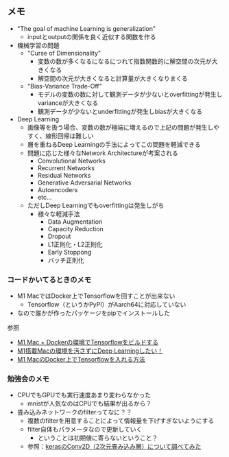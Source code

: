 ## メモ

- "The goal of machine Learning is generalization"
  - inputとoutputの関係を良く近似する関数を作る
- 機械学習の問題
  - "Curse of Dimensionality"
    - 変数の数が多くなるになるにつれて指数関数的に解空間の次元が大きくなる
    - 解空間の次元が大きくなると計算量が大きくなりまくる
  - "Bias-Variance Trade-Off"
    - モデルの変数の数に対して観測データが少ないとoverfittingが発生しvarianceが大きくなる
    - 観測データが少ないとunderfittingが発生しbiasが大きくなる
- Deep Learning
  - 画像等を扱う場合、変数の数が極端に増えるので上記の問題が発生しやすく、線形回帰は難しい
  - 層を重ねるDeep Learningの手法によってこの問題を軽減できる
  - 問題に応じた様々なNetwork Architectureが考案される
    - Convolutional Networks
    - Recurrent Networks
    - Residual Networks
    - Generative Adversarial Networks
    - Autoencoders
    - etc...
  - ただしDeep Learningでもoverfittingは発生しがち
    - 様々な軽減手法
      - Data Augmentation
      - Capacity Reduction
      - Dropout
      - L1正則化・L2正則化
      - Early Stoppong
      - バッチ正則化

### コードかいてるときのメモ
- M1 MacではDocker上でTensorflowを回すことが出来ない
  - Tensorflow（というかPyPI）がAarch64に対応していない
- なので誰かが作ったパッケージをpipでインストールした

参照
- [M1 Mac + Dockerの環境でTensorflowをビルドする](https://qiita.com/tsukushibito/items/a5384e920c8ce6cc99fd)
- [M1搭載Macの環境を汚さずにDeep Learningしたい！](https://qiita.com/sonoisa/items/6d6b4a81169397a96dd8)
- [M1 MacのDocker上でTensorflowを入れる方法](https://note.com/naoki_official/n/n401891d27081)

### 勉強会のメモ

- CPUでもGPUでも実行速度あまり変わらなかった
  - mnistが人気なのはCPUでも結果が出るから？
- 畳み込みネットワークのfilterってなに？？
  - 複数のfilterを用意することによって情報量を下げすぎないようにする
  - filter自体もパラメータなので更新していく
    - ということは初期値に寄らないということ？
  - 参照：[kerasのConv2D（2次元畳み込み層）について調べてみた](https://qiita.com/kenichiro-yamato/items/60affeb7ca9f67c87a17)